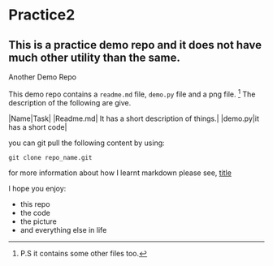 # Practice2

## This is a practice demo repo and it does not have much other utility than the same. 


Another Demo Repo

This demo repo contains a   `readme.md` file, `demo.py` file and a png file. [^1]
The description of the following are give.

|Name|Task|
|Readme.md| It has a short description of things.|
|demo.py|it has a short code|

you can git pull the following content by using:

``` git clone repo_name.git ```

for more information about how I learnt markdown please see, [title](https://www.markdownguide.org/cheat-sheet/)


I hope you enjoy:
- this repo
- the code
- the picture
- and everything else in life
  











[^1]: P.S it contains some other files too. 
